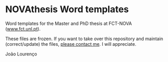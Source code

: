 # NOVAthesis Word templates

Word templates for the Master and PhD thesis at FCT-NOVA (www.fct.unl.pt).

These files are frozen.  If you want to take over this repository and maintain (correct/update) the files, [please contact me](mailto:joao.lourenco@fct.unl.pt).  I will appreciate.

João Lourenço
